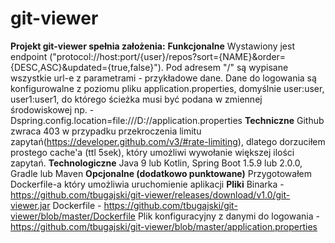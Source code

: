 # git-viewer

**Projekt git-viewer spełnia założenia:**
**Funkcjonalne**
    Wystawiony jest endpoint ("protocol://host:port/{user}/repos?sort={NAME}&order={DESC,ASC}&updated={true,false}"). 
    Pod adresem "/" są wypisane wszystkie url-e z parametrami - przykładowe dane.
    Dane do logowania są konfigurowalne z poziomu pliku application.properties, domyślnie user:user, user1:user1,
    do którego ścieżka musi być podana w zmiennej środowiskowej np. -Dspring.config.location=file:///D://application.properties
**Techniczne**
    Github zwraca 403 w przypadku przekroczenia limitu zapytań(https://developer.github.com/v3/#rate-limiting), 
    dlatego dorzuciłem prostego cache'a (ttl 5sek), który umożliwi wywołanie większej ilości zapytań.
**Technologiczne**
    Java 9 lub Kotlin, Spring Boot 1.5.9 lub 2.0.0, Gradle lub Maven
**Opcjonalne (dodatkowo punktowane)**
    Przygotowałem Dockerfile-a który umożliwia uruchomienie aplikacji
**Pliki**
    Binarka - https://github.com/tbugajski/git-viewer/releases/download/v1.0/git-viewer.jar
    Dockerfile - https://github.com/tbugajski/git-viewer/blob/master/Dockerfile
    Plik konfiguracyjny z danymi do logowania - https://github.com/tbugajski/git-viewer/blob/master/application.properties 
